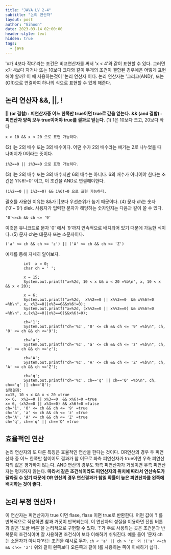 ```yaml
---
title: "JAVA LV 2-4"
subtitle: "논리 연산자"
layout: post
author: "Gihoon"
date: 2023-03-14 02:00:00
header-style: text
hidden: true
tags:
  - java
---
```

'x가 4보다 작다'라는 조건은 비교연산자를 써서 'x < 4'와 같이 표현할 수 있다. 그러면 x가 4보다 자거나 또는 10보다 크다와 같이 두개의 조건이 결합된 경우에은 어떻게 표현해야 할까? 이 때 사용하는것이 '논리 연산자 이다. 논리 연산자는 '그리고(AND)', 또는(OR)으로 연결하여 하나의 식으로 표현할 수 있게 해준다.

## 논리 연산자 &&, ||, !
**|| (or 결합) : 피연산자중 어느 한쪽만 true이면 true로 값을 얻는다.**
**&& (and 결합) : 피연산자 양쪽 모두 true이어야 true를 결과로 얻는다.**
(1) 1은 10보다 크고, 20보다 작다 
```
x > 10 && x < 20 으로 표현 가능하다.
```
(2) i는 2의 배수 또는 3의 배수이다.
어떤 수가 2의 배수라는 얘기는 2로 나누었을 때 나머지가 0이라는 뜻이다.
```
i%2==0 || i%3==0 으로 표현 가능하다.
```
(3) i는 2의 배수 또는 3의 배수지만 6의 배수는 아니다.
6의 배수가 아니어야 한다는 조건은 'i%6!=0' 이고, 이 조건을 AND로 연결해야한다.
```
(i%2==0 || i%3==0) && i%6!=0 으로 표현 가능하다.
```
괄호를 사용한 이유는 &&가 ||보다 우선순위가 높기 때문이다. 
(4) 문자 ch는 숫자 ('0'~'9') dlek.
사용자가 입력한 문자가 해당하는 숫자인지는 다음과 같이 쓸 수 있다.
```
'0'<=ch && ch <= '9'
```
이것은 유니코드로 문자 '0' 에서 '9'까지 연속적으로 배치되어 있기 때문에 가능한 식이다.
(5) 문자 ch는 대문자 또는 소문자이다.
```
('a' <= ch && ch <= 'z') || ('A' <= ch && ch <= 'Z')
```
예제를 통해 자세히 알아보자.
```
		int  x = 0;
		char ch = ' ';

		x = 15;
		System.out.printf("x=%2d, 10 < x && x < 20 =%b\n", x, 10 < x && x < 20);

		x = 6;
		System.out.printf("x=%2d,  x%%2==0 || x%%3==0  && x%%6!=0 =%b\n", x, x%2==0||x%3==0&&x%6!=0);
		System.out.printf("x=%2d, (x%%2==0 || x%%3==0) && x%%6!=0 =%b\n", x,(x%2==0||x%3==0)&&x%6!=0);

		ch='1';
		System.out.printf("ch='%c', '0' <= ch && ch <= '9' =%b\n", ch, '0' <= ch && ch <='9');

		ch='a';
		System.out.printf("ch='%c', 'a' <= ch && ch <= 'z' =%b\n", ch, 'a' <= ch && ch <='z');

		ch='A';
		System.out.printf("ch='%c', 'A' <= ch && ch <= 'Z' =%b\n", ch, 'A' <= ch && ch <='Z');

		ch='q';
		System.out.printf("ch='%c', ch=='q' || ch=='Q' =%b\n", ch, ch=='q' || ch=='Q');
실행결과:
x=15, 10 < x && x < 20 =true
x= 6,  x%2==0 || x%3==0  && x%6!=0 =true
x= 6, (x%2==0 || x%3==0) && x%6!=0 =false
ch='1', '0' <= ch && ch <= '9' =true
ch='a', 'a' <= ch && ch <= 'z' =true
ch='A', 'A' <= ch && ch <= 'Z' =true
ch='q', ch=='q' || ch=='Q' =true
```

## 효율적인 연산
논리 연산자의 또 다른 특징은 효율적인 연산을 한다는 것이다. OR연산의 경우 두 피연산자 중 어느 한쪽만 참이어도 결과가 참 이므로 좌측 피연산자가 true이면 우측 피연산자의 값은 평가하지 않는다. AND 연산의 경우도 좌측 피연산자가 거짓이면 우측 피연산자는 평가하지 않는다. 
**따라서 같은 조건식이라도 피연산자의 위치에 따라서 연산속도가 달라질 수 있기 때문에 OR 연산의 경우 연산결과가 참일 확률이 높은 피연산자를 왼쪽에 배치하는 것이 좋다.**

## 논리 부정 연산자 !
이 연산자는 피연산자가  true 이면 flase, flase 이면 true로 반환한다. 
어떤 값에 '!'를 반복적으로 적용하면 참과 거짓이 반복되는데, 이 연산자의 성질을 이용하면 전원 버튼과 같은 '토글 버튼'을 논리적으로 구현할 수 있다.
'!'가 주로 사용되는 곳은 조건문과 반복문의 조건식이며 잘 사용하면 조건식이 보다 이해하기 쉬워진다.
예를 들어 '문자 ch는 소문자가 아니다'라는 조건을 예시로 두자.
```ch < 'a' || ch > 'z' 와 !('a' <=ch && ch<= 'z')```
위와 같이 왼쪽보다 오른쪽과 같이 !를 사용하는 쪽이 이해하기 쉽다.




